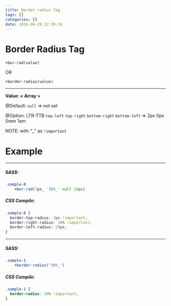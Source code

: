 ```yaml
---
title: Border radius Tag
tags: []
categories: []
date: 2016-06-29 22:39:24
---
```


# Border Radius Tag 
`+bor-rad(value)` 

OR 

`+border-radius(value)`

___

**Value: < Array >**

@Default: `null` => not set

@Option: LTR-TTB `top-left` `top-right` `bottom-right` `bottom-left`  => 2px 0px 5rem 1em

NOTE: with "_" as `!important `

# Example
___

##### SASS:
```sass
.sample-0
    +bor-rad(7px_ '30%_' null 20px)
```

##### CSS Compile:
```css
.sample-0 {
  border-top-radius: 7px !important;
  border-right-radius: 30% !important;
  border-left-radius: 20px;
}
```
___

##### SASS:
```sass
.sample-1
    +border-radius('50%_') 
```
##### CSS Compile:
```css
.sample-1 {
  border-radius: 50% !important;
}
```


